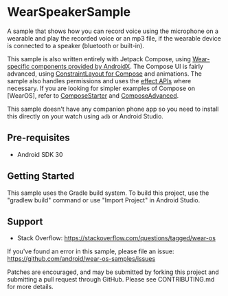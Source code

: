 
WearSpeakerSample
================================

A sample that shows how you can record voice using the microphone on a wearable and
play the recorded voice or an mp3 file, if the wearable device is connected to a speaker
(bluetooth or built-in).

This sample is also written entirely with Jetpack Compose, using [Wear-specific components provided
by AndroidX](https://developer.android.com/jetpack/androidx/releases/wear-compose).
The Compose UI is fairly advanced, using [ConstraintLayout for Compose](https://developer.android.com/jetpack/compose/layouts/constraintlayout) and animations.
The sample also handles permissions and uses the [effect APIs](https://developer.android.com/jetpack/compose/side-effects) where necessary.
If you are looking for simpler examples of Compose on [WearOS], refer to [ComposeStarter](../ComposeStarter) and [ComposeAdvanced](../ComposeAdvanced).

This sample doesn't have any companion phone app so you need to install this directly
on your watch using `adb` or Android Studio.

Pre-requisites
--------------

- Android SDK 30

Getting Started
---------------

This sample uses the Gradle build system. To build this project, use the
"gradlew build" command or use "Import Project" in Android Studio.

Support
-------

- Stack Overflow: https://stackoverflow.com/questions/tagged/wear-os

If you've found an error in this sample, please file an issue:
https://github.com/android/wear-os-samples/issues

Patches are encouraged, and may be submitted by forking this project and
submitting a pull request through GitHub. Please see CONTRIBUTING.md for more details.
